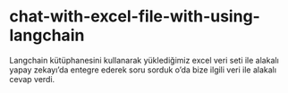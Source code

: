 # chat-with-excel-file-with-using-langchain

Langchain kütüphanesini kullanarak yüklediğimiz excel veri seti ile alakalı yapay zekayı’da entegre ederek soru sorduk o’da bize ilgili veri ile alakalı cevap verdi.
